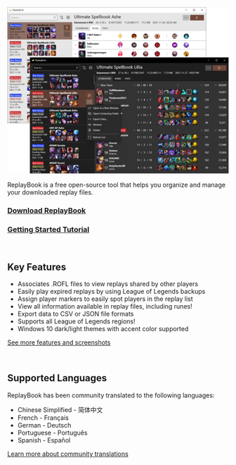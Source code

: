 ![Banner Image](images/0_banner_image.png "Window Overview Image")

ReplayBook is a free open-source tool that helps you organize and manage your downloaded replay files.

### [Download ReplayBook](https://github.com/fraxiinus/ReplayBook/releases/latest)

### [Getting Started Tutorial](tutorial/0_landing.md)

<br>

## Key Features

* Associates .ROFL files to view replays shared by other players
* Easily play expired replays by using League of Legends backups
* Assign player markers to easily spot players in the replay list
* View all information available in replay files, including runes!
* Export data to CSV or JSON file formats
* Supports all League of Legends regions!
* Windows 10 dark/light themes with accent color supported

[See more features and screenshots](features_screenshots.md)

<br>

## Supported Languages

ReplayBook has been community translated to the following languages:

* Chinese Simplified - 简体中文
* French - Français
* German - Deutsch
* Portuguese - Português
* Spanish - Español

[Learn more about community translations](https://github.com/fraxiinus/ReplayBook/wiki/Translating)
